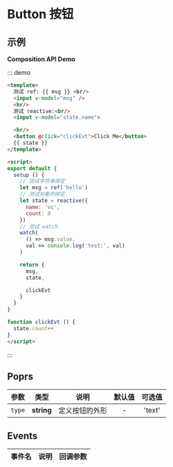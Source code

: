 # Button 按钮

## 示例

**Composition API Demo**

::: demo
```html
<template>
  测试 ref: {{ msg }} <br/>
  <input v-model="msg" />
  <hr/>
  测试 reactive:<br/>
  <input v-model="state.name">

  <hr/>
  <button @click="clickEvt">Click Me</button>
  {{ state }}
</template>

<script>
export default {
  setup () {
    // 测试字符串绑定
    let msg = ref('hello')
    // 测试对象的绑定
    let state = reactive({
      name: 'vc',
      count: 0
    })
    // 测试 watch
    watch(
      () => msg.value,
      val => console.log('test:', val)
    )

    return {
      msg,
      state,

      clickEvt
    }
  }
}

function clickEvt () {
  state.count++
}
</script>
```
:::

## Poprs

| 参数 | 类型 | 说明 | 默认值 | 可选值 |
|---|---|---|:---:|:---:|
| `type` | **string** | 定义按钮的外形 | - | 'text' |

## Events

| 事件名 | 说明 | 回调参数 |
| --- | --- | --- |
